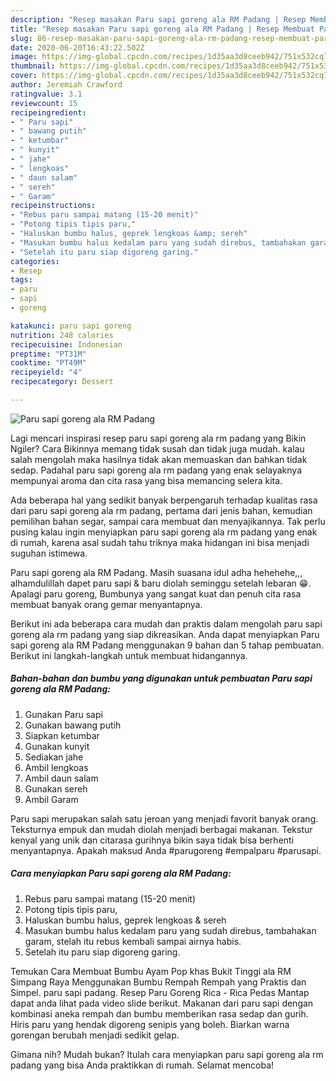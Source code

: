 ```yaml
---
description: "Resep masakan Paru sapi goreng ala RM Padang | Resep Membuat Paru sapi goreng ala RM Padang Yang Bikin Ngiler"
title: "Resep masakan Paru sapi goreng ala RM Padang | Resep Membuat Paru sapi goreng ala RM Padang Yang Bikin Ngiler"
slug: 86-resep-masakan-paru-sapi-goreng-ala-rm-padang-resep-membuat-paru-sapi-goreng-ala-rm-padang-yang-bikin-ngiler
date: 2020-06-20T16:43:22.502Z
image: https://img-global.cpcdn.com/recipes/1d35aa3d8ceeb942/751x532cq70/paru-sapi-goreng-ala-rm-padang-foto-resep-utama.jpg
thumbnail: https://img-global.cpcdn.com/recipes/1d35aa3d8ceeb942/751x532cq70/paru-sapi-goreng-ala-rm-padang-foto-resep-utama.jpg
cover: https://img-global.cpcdn.com/recipes/1d35aa3d8ceeb942/751x532cq70/paru-sapi-goreng-ala-rm-padang-foto-resep-utama.jpg
author: Jeremiah Crawford
ratingvalue: 3.1
reviewcount: 15
recipeingredient:
- " Paru sapi"
- " bawang putih"
- " ketumbar"
- " kunyit"
- " jahe"
- " lengkoas"
- " daun salam"
- " sereh"
- " Garam"
recipeinstructions:
- "Rebus paru sampai matang (15-20 menit)"
- "Potong tipis tipis paru,"
- "Haluskan bumbu halus, geprek lengkoas &amp; sereh"
- "Masukan bumbu halus kedalam paru yang sudah direbus, tambahakan garam, stelah itu rebus kembali sampai airnya habis."
- "Setelah itu paru siap digoreng garing."
categories:
- Resep
tags:
- paru
- sapi
- goreng

katakunci: paru sapi goreng 
nutrition: 248 calories
recipecuisine: Indonesian
preptime: "PT31M"
cooktime: "PT49M"
recipeyield: "4"
recipecategory: Dessert

---
```



![Paru sapi goreng ala RM Padang](https://img-global.cpcdn.com/recipes/1d35aa3d8ceeb942/751x532cq70/paru-sapi-goreng-ala-rm-padang-foto-resep-utama.jpg)

Lagi mencari inspirasi resep paru sapi goreng ala rm padang yang Bikin Ngiler? Cara Bikinnya memang tidak susah dan tidak juga mudah. kalau salah mengolah maka hasilnya tidak akan memuaskan dan bahkan tidak sedap. Padahal paru sapi goreng ala rm padang yang enak selayaknya mempunyai aroma dan cita rasa yang bisa memancing selera kita.

Ada beberapa hal yang sedikit banyak berpengaruh terhadap kualitas rasa dari paru sapi goreng ala rm padang, pertama dari jenis bahan, kemudian pemilihan bahan segar, sampai cara membuat dan menyajikannya. Tak perlu pusing kalau ingin menyiapkan paru sapi goreng ala rm padang yang enak di rumah, karena asal sudah tahu triknya maka hidangan ini bisa menjadi suguhan istimewa.

Paru sapi goreng ala RM Padang. Masih suasana idul adha hehehehe,,, alhamdulillah dapet paru sapi &amp; baru diolah seminggu setelah lebaran 😁. Apalagi paru goreng, Bumbunya yang sangat kuat dan penuh cita rasa membuat banyak orang gemar menyantapnya.


Berikut ini ada beberapa cara mudah dan praktis dalam mengolah paru sapi goreng ala rm padang yang siap dikreasikan. Anda dapat menyiapkan Paru sapi goreng ala RM Padang menggunakan 9 bahan dan 5 tahap pembuatan. Berikut ini langkah-langkah untuk membuat hidangannya.

<!--inarticleads1-->

##### Bahan-bahan dan bumbu yang digunakan untuk pembuatan Paru sapi goreng ala RM Padang:

1. Gunakan  Paru sapi
1. Gunakan  bawang putih
1. Siapkan  ketumbar
1. Gunakan  kunyit
1. Sediakan  jahe
1. Ambil  lengkoas
1. Ambil  daun salam
1. Gunakan  sereh
1. Ambil  Garam


Paru sapi merupakan salah satu jeroan yang menjadi favorit banyak orang. Teksturnya empuk dan mudah diolah menjadi berbagai makanan. Tekstur kenyal yang unik dan citarasa gurihnya bikin saya tidak bisa berhenti menyantapnya. Apakah maksud Anda #parugoreng #empalparu #parusapi. 

<!--inarticleads2-->

##### Cara menyiapkan Paru sapi goreng ala RM Padang:

1. Rebus paru sampai matang (15-20 menit)
1. Potong tipis tipis paru,
1. Haluskan bumbu halus, geprek lengkoas &amp; sereh
1. Masukan bumbu halus kedalam paru yang sudah direbus, tambahakan garam, stelah itu rebus kembali sampai airnya habis.
1. Setelah itu paru siap digoreng garing.


Temukan Cara Membuat Bumbu Ayam Pop khas Bukit Tinggi ala RM Simpang Raya Menggunakan Bumbu Rempah Rempah yang Praktis dan Simpel. paru sapi padang. Resep Paru Goreng Rica - Rica Pedas Mantap dapat anda lihat pada video slide berikut. Makanan dari paru sapi dengan kombinasi aneka rempah dan bumbu memberikan rasa sedap dan gurih. Hiris paru yang hendak digoreng senipis yang boleh. Biarkan warna gorengan berubah menjadi sedikit gelap. 

Gimana nih? Mudah bukan? Itulah cara menyiapkan paru sapi goreng ala rm padang yang bisa Anda praktikkan di rumah. Selamat mencoba!
